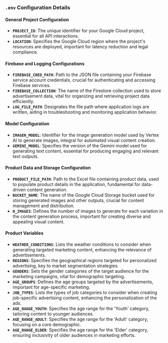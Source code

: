 ### `.env` Configuration Details

#### General Project Configuration
- **`PROJECT_ID`**: The unique identifier for your Google Cloud project, essential for all API interactions.
- **`LOCATION`**: Specifies the Google Cloud region where the project's resources are deployed, important for latency reduction and legal compliance.

#### Firebase and Logging Configurations
- **`FIREBASE_CRED_PATH`**: Path to the JSON file containing your Firebase service account credentials, crucial for authenticating and accessing Firebase services.
- **`FIREBASE_COLLECTION`**: The name of the Firestore collection used to store advertisement data, vital for organizing and retrieving project data efficiently.
- **`LOG_FILE_PATH`**: Designates the file path where application logs are written, aiding in troubleshooting and monitoring application behavior.

#### Model Configuration
- **`IMAGEN_MODEL`**: Identifier for the image generation model used by Vertex AI to generate images, integral for automated visual content creation.
- **`GEMINI_MODEL`**: Specifies the version of the Gemini model used for generating text content, essential for producing engaging and relevant text outputs.

#### Product Data and Storage Configuration
- **`PRODUCT_FILE_PATH`**: Path to the Excel file containing product data, used to populate product details in the application, fundamental for data-driven content generation.
- **`BUCKET_NAME`**: The name of the Google Cloud Storage bucket used for storing generated images and other outputs, crucial for content management and distribution.
- **`N_IMAGES`**: Defines the number of images to generate for each variation in the content generation process, important for creating diverse and appealing visual content.

#### Product Variables
- **`WEATHER_CONDITIONS`**: Lists the weather conditions to consider when generating targeted marketing content, enhancing the relevance of advertisements.
- **`REGIONS`**: Specifies the geographical regions targeted for personalized advertising, key to market segmentation strategies.
- **`GENDERS`**: Sets the gender categories of the target audience for the marketing campaigns, vital for demographic targeting.
- **`AGE_GROUPS`**: Defines the age groups targeted by the advertisements, important for age-specific marketing.
- **`JOB_TYPES`**: Lists the types of job categories to consider when creating job-specific advertising content, enhancing the personalization of the ads.
- **`AGE_RANGE_YOUTH`**: Specifies the age range for the 'Youth' category, tailoring content to younger audiences.
- **`AGE_RANGE_ADULT`**: Specifies the age range for the 'Adult' category, focusing on a core demographic.
- **`AGE_RANGE_ELDER`**: Specifies the age range for the 'Elder' category, ensuring inclusivity of older audiences in marketing efforts.
